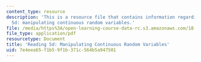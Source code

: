 ```yaml
---
content_type: resource
description: 'This is a resource file that contains information regarding reading
  5d: manipulating continuous random variables.'
file: /media/https%3A/open-learning-course-data-rc.s3.amazonaws.com/18-05-introduction-to-probability-and-statistics-spring-2014/7e4eea65f1b59f1b371c564b5a947501_MIT18_05S14_Reading5d.pdf
file_type: application/pdf
resourcetype: Document
title: 'Reading 5d: Manipulating Continuous Random Variables'
uid: 7e4eea65-f1b5-9f1b-371c-564b5a947501
---
```

